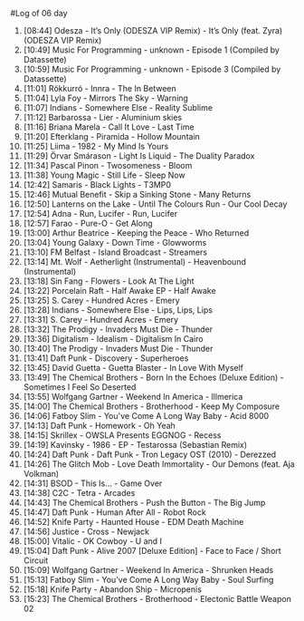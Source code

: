 #Log of 06 day

1. [08:44] Odesza - It’s Only (ODESZA VIP Remix) - It’s Only (feat. Zyra) (ODESZA VIP Remix)
1. [10:49] Music For Programming - unknown - Episode 1 (Compiled by Datassette)
1. [10:59] Music For Programming - unknown - Episode 3 (Compiled by Datassette)
1. [11:01] Rökkurró - Innra - The In Between
1. [11:04] Lyla Foy - Mirrors The Sky - Warning
1. [11:07] Indians - Somewhere Else - Reality Sublime
1. [11:12] Barbarossa - Lier - Aluminium skies
1. [11:16] Briana Marela - Call It Love - Last Time
1. [11:20] Efterklang - Piramida - Hollow Mountain
1. [11:25] Liima - 1982 - My Mind Is Yours
1. [11:29] Örvar Smárason - Light Is Liquid - The Duality Paradox
1. [11:34] Pascal Pinon - Twosomeness - Bloom
1. [11:38] Young Magic - Still Life - Sleep Now
1. [12:42] Samaris - Black Lights - T3MP0
1. [12:46] Mutual Benefit - Skip a Sinking Stone - Many Returns
1. [12:50] Lanterns on the Lake - Until The Colours Run - Our Cool Decay
1. [12:54] Adna - Run, Lucifer - Run, Lucifer
1. [12:57] Farao - Pure-O - Get Along
1. [13:00] Arthur Beatrice - Keeping the Peace - Who Returned
1. [13:04] Young Galaxy - Down Time - Glowworms
1. [13:10] FM Belfast - Island Broadcast - Streamers
1. [13:14] Mt. Wolf - Aetherlight (Instrumental) - Heavenbound (Instrumental)
1. [13:18] Sin Fang - Flowers - Look At The Light
1. [13:22] Porcelain Raft - Half Awake EP - Half Awake
1. [13:25] S. Carey - Hundred Acres - Emery
1. [13:28] Indians - Somewhere Else - Lips, Lips, Lips
1. [13:31] S. Carey - Hundred Acres - Emery
1. [13:32] The Prodigy - Invaders Must Die - Thunder
1. [13:36] Digitalism - Idealism - Digitalism In Cairo
1. [13:40] The Prodigy - Invaders Must Die - Thunder
1. [13:41] Daft Punk - Discovery - Superheroes
1. [13:45] David Guetta - Guetta Blaster - In Love With Myself
1. [13:49] The Chemical Brothers - Born In the Echoes (Deluxe Edition) - Sometimes I Feel So Deserted
1. [13:55] Wolfgang Gartner - Weekend In America - Illmerica
1. [14:00] The Chemical Brothers - Brotherhood - Keep My Composure
1. [14:06] Fatboy Slim - You've Come A Long Way Baby - Acid 8000
1. [14:13] Daft Punk - Homework - Oh Yeah
1. [14:15] Skrillex - OWSLA Presents EGGNOG - Recess
1. [14:19] Kavinsky - 1986 - EP - Testarossa (Sebastian Remix)
1. [14:24] Daft Punk - Daft Punk - Tron Legacy OST (2010) - Derezzed
1. [14:26] The Glitch Mob - Love Death Immortality - Our Demons (feat. Aja Volkman)
1. [14:31] BSOD - This Is... - Game Over
1. [14:38] C2C - Tetra - Arcades
1. [14:43] The Chemical Brothers - Push the Button - The Big Jump
1. [14:47] Daft Punk - Human After All - Robot Rock
1. [14:52] Knife Party - Haunted House - EDM Death Machine
1. [14:56] Justice - Cross - Newjack
1. [15:00] Vitalic - OK Cowboy - U and I
1. [15:04] Daft Punk - Alive 2007 [Deluxe Edition] - Face to Face / Short Circuit
1. [15:09] Wolfgang Gartner - Weekend In America - Shrunken Heads
1. [15:13] Fatboy Slim - You've Come A Long Way Baby - Soul Surfing
1. [15:18] Knife Party - Abandon Ship - Micropenis
1. [15:23] The Chemical Brothers - Brotherhood - Electonic Battle Weapon 02
